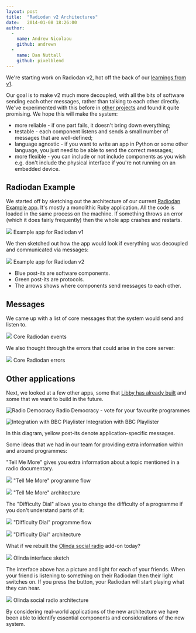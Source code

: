 ```yaml
---
layout: post
title:  "Radiodan v2 Architectures"
date:   2014-01-08 18:26:00
author:
  -
    name: Andrew Nicolaou
    github: andrewn
  -
    name: Dan Nuttall
    github: pixelblend
---
```


We're starting work on Radiodan v2, hot off the back of our [learnings from v1](/2014/01/08/radiodan-v1-retrospective.html).

Our goal is to make v2 much more decoupled, with all the bits of software sending each other messages, rather than talking to each other directly. We've experimented with this before in [other projects](http://www.bbc.co.uk/rd/blog/2013/07/the-egbox-html5-television-prototype) and found it quite promising. We hope this will make the system:

- more reliable - if one part fails, it doesn't bring down everything;
- testable - each component listens and sends a small number of messages that are well-defined;
- language agnostic - if you want to write an app in Python or some other language, you just need to be able to send the correct messages;
- more flexible - you can include or not include components as you wish e.g. don't include the physical interface if you're not running on an embedded device.

## Radiodan Example

We started off by sketching out the architecture of our current [Radiodan Example app](https://github.com/radiodan/radiodan_example). It's mostly a monolithic Ruby application. All the code is loaded in the same process on the machine. If something throws an error (which it does fairly frequently) then the whole app crashes and restarts.

![](/assets/v2-arch-post/01-radiodan-example-original.jpg)
Example app for Radiodan v1

We then sketched out how the app would look if everything was decoupled and communicated via messages:

![](/assets/v2-arch-post/02-radiodan-example-v2.jpg)
Example app for Radiodan v2

- Blue post-its are software components.
- Green post-its are protocols.
- The arrows shows where components send messages to each other.

## Messages

We came up with a list of core messages that the system would send and listen to.

![](/assets/v2-arch-post/04-core-events.jpg)
Core Radiodan events

We also thought through the errors that could arise in the core server:

![](/assets/v2-arch-post/04-errors.jpg)
Core Radiodan errors

## Other applications

Next, we looked at a few other apps, some that [Libby has already built](https://github.com/libbymiller/radio-democracy) and some that we want to build in the future.

![Radio Democracy](/assets/v2-arch-post/03-radiodanocracy.jpg)
Radio Democracy - vote for your favourite programmes

![Integration with BBC Playlister](/assets/v2-arch-post/05-playlister.jpg)
Integration with BBC Playlister

In this diagram, yellow post-its denote application-specific messages.

Some ideas that we had in our team for providing extra information within and around programmes:

"Tell Me More" gives you extra information about a topic mentioned in a radio documentary.

![](/assets/v2-arch-post/08-tell-me-more-flow.jpg)
"Tell Me More" programme flow

![](/assets/v2-arch-post/06-tell-me-more.jpg)
"Tell Me More" architecture

The "Difficulty Dial" allows you to change the difficulty of a programme if you don't understand parts of it:

![](/assets/v2-arch-post/07-difficulty-dial-flow.jpg)
"Difficulty Dial" programme flow

![](/assets/v2-arch-post/09-difficulty-dial.jpg)
"Difficulty Dial" architecture

What if we rebuilt the [Olinda social radio](http://berglondon.com/projects/olinda/) add-on today?

![](/assets/v2-arch-post/11-olindan-interface.jpg)
Olinda interface sketch

The interface above has a picture and light for each of your friends. When your friend is listening to something on their Radiodan then their light switches on. If you press the button, your Radiodan will start playing what they can hear.

![](/assets/v2-arch-post/10-olindan-social.jpg)
Olinda social radio architecture

By considering real-world applications of the new architecture we have been able to identify essential components and considerations of the new system.
